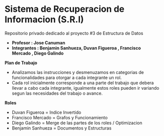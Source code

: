 # Sistema de Recuperacion de Informacion (S.R.I)

Repositorio privado dedicado al proyecto #3 de Estructura de Datos

- **Profesor : Jose Canuman**
- **Integrantes : Benjamin Sanhueza, Duvan Figueroa , Francisco Mercado , Diego Galindo**

**Plan de Trabajo**
- Analizamos las instrucciones y desmenuzamos en categorias de funcionalidades para otorgar a cada integrante un rol.
- Cada rol inicialmente corresponde a una parte del trabajo que debera llevar a cabo cada integrante, igualmente estos roles pueden ir variando segun las necesidades del trabajo o avance.

**Roles**
- Duvan Figueroa = Indice Invertido
- Francisco Mercado = Grafos y Funcionamiento
- Diego Galindo = Merge de las partes de los roles / Optimizacion
- Benjamin Sanhueza = Documentos y Estructuras
